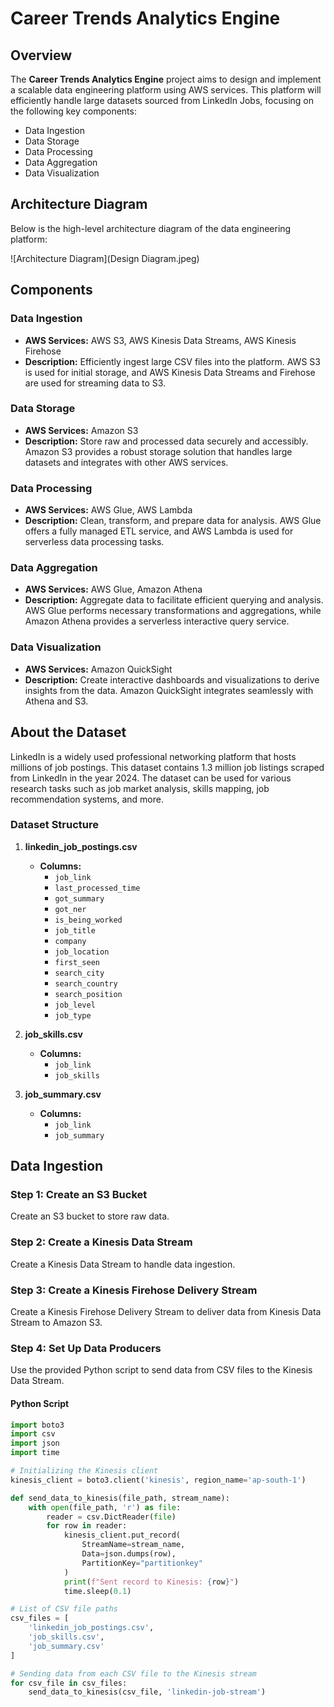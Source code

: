 # Career Trends Analytics Engine

## Overview
The **Career Trends Analytics Engine** project aims to design and implement a scalable data engineering platform using AWS services. This platform will efficiently handle large datasets sourced from LinkedIn Jobs, focusing on the following key components:
- Data Ingestion
- Data Storage
- Data Processing
- Data Aggregation
- Data Visualization

## Architecture Diagram
Below is the high-level architecture diagram of the data engineering platform:

![Architecture Diagram](Design Diagram.jpeg)

## Components
### Data Ingestion
- **AWS Services:** AWS S3, AWS Kinesis Data Streams, AWS Kinesis Firehose
- **Description:** Efficiently ingest large CSV files into the platform. AWS S3 is used for initial storage, and AWS Kinesis Data Streams and Firehose are used for streaming data to S3.

### Data Storage
- **AWS Services:** Amazon S3
- **Description:** Store raw and processed data securely and accessibly. Amazon S3 provides a robust storage solution that handles large datasets and integrates with other AWS services.

### Data Processing
- **AWS Services:** AWS Glue, AWS Lambda
- **Description:** Clean, transform, and prepare data for analysis. AWS Glue offers a fully managed ETL service, and AWS Lambda is used for serverless data processing tasks.

### Data Aggregation
- **AWS Services:** AWS Glue, Amazon Athena
- **Description:** Aggregate data to facilitate efficient querying and analysis. AWS Glue performs necessary transformations and aggregations, while Amazon Athena provides a serverless interactive query service.

### Data Visualization
- **AWS Services:** Amazon QuickSight
- **Description:** Create interactive dashboards and visualizations to derive insights from the data. Amazon QuickSight integrates seamlessly with Athena and S3.

## About the Dataset
LinkedIn is a widely used professional networking platform that hosts millions of job postings. This dataset contains 1.3 million job listings scraped from LinkedIn in the year 2024. The dataset can be used for various research tasks such as job market analysis, skills mapping, job recommendation systems, and more.

### Dataset Structure
1. **linkedin_job_postings.csv**
    - **Columns:**
        - `job_link`
        - `last_processed_time`
        - `got_summary`
        - `got_ner`
        - `is_being_worked`
        - `job_title`
        - `company`
        - `job_location`
        - `first_seen`
        - `search_city`
        - `search_country`
        - `search_position`
        - `job_level`
        - `job_type`

2. **job_skills.csv**
    - **Columns:**
        - `job_link`
        - `job_skills`

3. **job_summary.csv**
    - **Columns:**
        - `job_link`
        - `job_summary`

## Data Ingestion

### Step 1: Create an S3 Bucket
Create an S3 bucket to store raw data.

### Step 2: Create a Kinesis Data Stream
Create a Kinesis Data Stream to handle data ingestion.

### Step 3: Create a Kinesis Firehose Delivery Stream
Create a Kinesis Firehose Delivery Stream to deliver data from Kinesis Data Stream to Amazon S3.

### Step 4: Set Up Data Producers
Use the provided Python script to send data from CSV files to the Kinesis Data Stream.

#### Python Script
```python
import boto3
import csv
import json
import time

# Initializing the Kinesis client
kinesis_client = boto3.client('kinesis', region_name='ap-south-1')

def send_data_to_kinesis(file_path, stream_name):
    with open(file_path, 'r') as file:
        reader = csv.DictReader(file)
        for row in reader:
            kinesis_client.put_record(
                StreamName=stream_name,
                Data=json.dumps(row),
                PartitionKey="partitionkey"
            )
            print(f"Sent record to Kinesis: {row}")
            time.sleep(0.1)  

# List of CSV file paths
csv_files = [
    'linkedin_job_postings.csv',
    'job_skills.csv',
    'job_summary.csv'
]

# Sending data from each CSV file to the Kinesis stream
for csv_file in csv_files:
    send_data_to_kinesis(csv_file, 'linkedin-job-stream')
